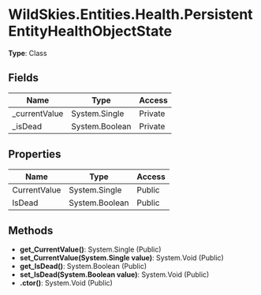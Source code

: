 ﻿# WildSkies.Entities.Health.PersistentEntityHealthObjectState

**Type**: Class

## Fields

| Name | Type | Access |
|------|------|--------|
| _currentValue | System.Single | Private |
| _isDead | System.Boolean | Private |

## Properties

| Name | Type | Access |
|------|------|--------|
| CurrentValue | System.Single | Public |
| IsDead | System.Boolean | Public |

## Methods

- **get_CurrentValue()**: System.Single (Public)
- **set_CurrentValue(System.Single value)**: System.Void (Public)
- **get_IsDead()**: System.Boolean (Public)
- **set_IsDead(System.Boolean value)**: System.Void (Public)
- **.ctor()**: System.Void (Public)

